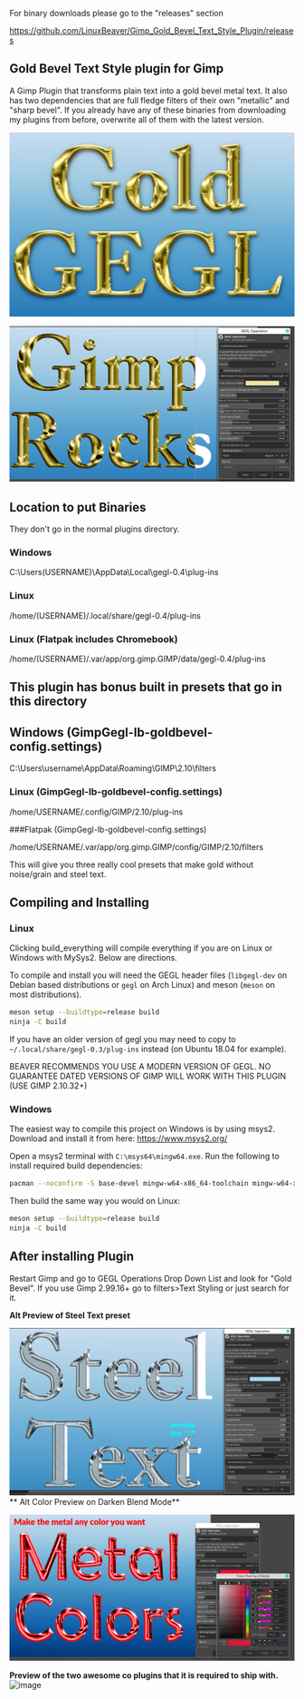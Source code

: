 For binary downloads please go to the "releases" section

https://github.com/LinuxBeaver/Gimp_Gold_Bevel_Text_Style_Plugin/releases

## Gold Bevel Text Style plugin for Gimp

A Gimp Plugin that transforms plain text into a gold bevel metal text. It also has two dependencies that
are full fledge filters of their own "metallic" and "sharp bevel". If you already have any of these binaries
from downloading my plugins from before, overwrite all of them with the latest version.

![image preview](guide_presets_and_preview/preview.png) 

![image preview](guide_presets_and_preview/preview2.png)

## Location to put Binaries 

They don't go in the normal plugins directory.

### Windows

 C:\Users\(USERNAME)\AppData\Local\gegl-0.4\plug-ins
 
### Linux 

 /home/(USERNAME)/.local/share/gegl-0.4/plug-ins
 
### Linux (Flatpak includes Chromebook)

 /home/(USERNAME)/.var/app/org.gimp.GIMP/data/gegl-0.4/plug-ins

## This plugin has bonus built in presets that go in this directory

## Windows (GimpGegl-lb-goldbevel-config.settings)

C:\Users\username\AppData\Roaming\GIMP\2.10\filters

### Linux (GimpGegl-lb-goldbevel-config.settings)
/home/USERNAME/.config/GIMP/2.10/plug-ins

###Flatpak (GimpGegl-lb-goldbevel-config.settings)

/home/USERNAME/.var/app/org.gimp.GIMP/config/GIMP/2.10/filters

This will give you three really cool presets that make gold without noise/grain and steel text.

## Compiling and Installing

### Linux

Clicking build_everything will compile everything if you are on Linux or Windows with MySys2. 
Below are directions.

To compile and install you will need the GEGL header files (`libgegl-dev` on
Debian based distributions or `gegl` on Arch Linux) and meson (`meson` on
most distributions).

```bash
meson setup --buildtype=release build
ninja -C build

```

If you have an older version of gegl you may need to copy to `~/.local/share/gegl-0.3/plug-ins`
instead (on Ubuntu 18.04 for example).

BEAVER RECOMMENDS YOU USE A MODERN VERSION OF GEGL. NO GUARANTEE DATED VERSIONS OF GIMP WILL WORK WITH THIS PLUGIN (USE GIMP 2.10.32+)

### Windows

The easiest way to compile this project on Windows is by using msys2.  Download
and install it from here: https://www.msys2.org/

Open a msys2 terminal with `C:\msys64\mingw64.exe`.  Run the following to
install required build dependencies:

```bash
pacman --noconfirm -S base-devel mingw-w64-x86_64-toolchain mingw-w64-x86_64-meson mingw-w64-x86_64-gegl
```

Then build the same way you would on Linux:

```bash
meson setup --buildtype=release build
ninja -C build
```

## After installing Plugin

Restart Gimp and go to GEGL Operations Drop Down List and look for "Gold Bevel". 
If you use Gimp 2.99.16+ go to filters>Text Styling or just search for it.

**Alt Preview of Steel Text preset**

![image preview](guide_presets_and_preview/preview_3.png)
**
Alt Color Preview on Darken Blend Mode**

![image preview](guide_presets_and_preview/preview_4.png)

**Preview of the two awesome co plugins that it is required to ship with.**
![image](https://github.com/LinuxBeaver/Gimp_Gold_Bevel_Text_Style_Plugin/assets/78667207/13233c19-1364-4b22-a130-1d13f2e65f98)




